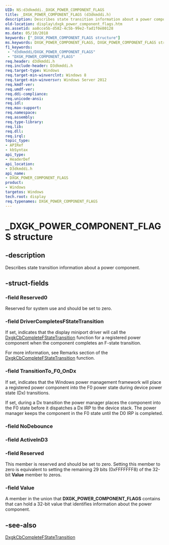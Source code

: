 ```yaml
---
UID: NS:d3dkmddi._DXGK_POWER_COMPONENT_FLAGS
title: _DXGK_POWER_COMPONENT_FLAGS (d3dkmddi.h)
description: Describes state transition information about a power component.
old-location: display\dxgk_power_component_flags.htm
ms.assetid: aa8cce5b-d582-4c5b-99e2-fad1f0e80128
ms.date: 05/10/2018
keywords: ["_DXGK_POWER_COMPONENT_FLAGS structure"]
ms.keywords: DXGK_POWER_COMPONENT_FLAGS, DXGK_POWER_COMPONENT_FLAGS structure [Display Devices], _DXGK_POWER_COMPONENT_FLAGS, d3dkmddi/DXGK_POWER_COMPONENT_FLAGS, display.dxgk_power_component_flags
f1_keywords:
 - "d3dkmddi/DXGK_POWER_COMPONENT_FLAGS"
 - "DXGK_POWER_COMPONENT_FLAGS"
req.header: d3dkmddi.h
req.include-header: D3dkmddi.h
req.target-type: Windows
req.target-min-winverclnt: Windows 8
req.target-min-winversvr: Windows Server 2012
req.kmdf-ver: 
req.umdf-ver: 
req.ddi-compliance: 
req.unicode-ansi: 
req.idl: 
req.max-support: 
req.namespace: 
req.assembly: 
req.type-library: 
req.lib: 
req.dll: 
req.irql: 
topic_type:
- APIRef
- kbSyntax
api_type:
- HeaderDef
api_location:
- D3dkmddi.h
api_name:
- DXGK_POWER_COMPONENT_FLAGS
product:
- Windows
targetos: Windows
tech.root: display
req.typenames: DXGK_POWER_COMPONENT_FLAGS
---
```


# _DXGK_POWER_COMPONENT_FLAGS structure


## -description


Describes state transition information about a power component.


## -struct-fields




### -field Reserved0

Reserved for system use and should be set to zero.


### -field DriverCompletesFStateTransition

If set, indicates that the display miniport driver will call the  <a href="https://docs.microsoft.com/windows-hardware/drivers/ddi/d3dkmddi/nc-d3dkmddi-dxgkcb_completefstatetransition">DxgkCbCompleteFStateTransition</a> function for a registered power component when the component completes an F-state transition.

For more information, see Remarks section of the <a href="https://docs.microsoft.com/windows-hardware/drivers/ddi/d3dkmddi/nc-d3dkmddi-dxgkcb_completefstatetransition">DxgkCbCompleteFStateTransition</a> function.


### -field TransitionTo_F0_OnDx

If set, indicates that the Windows power management framework will place a registered power component into the F0 power state during device power state (Dx) transitions.

If set, during a Dx transition the power manager places the component into the F0 state before it dispatches a Dx IRP to the device stack. The power manager keeps the component in the F0 state until the D0 IRP is completed.


### -field NoDebounce

 


### -field ActiveInD3

 


### -field Reserved

This member is reserved and should be set to zero. Setting this member to zero is equivalent to setting the remaining 29 bits (0xFFFFFFF8) of the 32-bit <b>Value</b> member to zeros.


### -field Value

A member in the union that <b>DXGK_POWER_COMPONENT_FLAGS</b> contains that can hold a 32-bit value that identifies information about the power component.


## -see-also




<a href="https://docs.microsoft.com/windows-hardware/drivers/ddi/d3dkmddi/nc-d3dkmddi-dxgkcb_completefstatetransition">DxgkCbCompleteFStateTransition</a>
 

 

